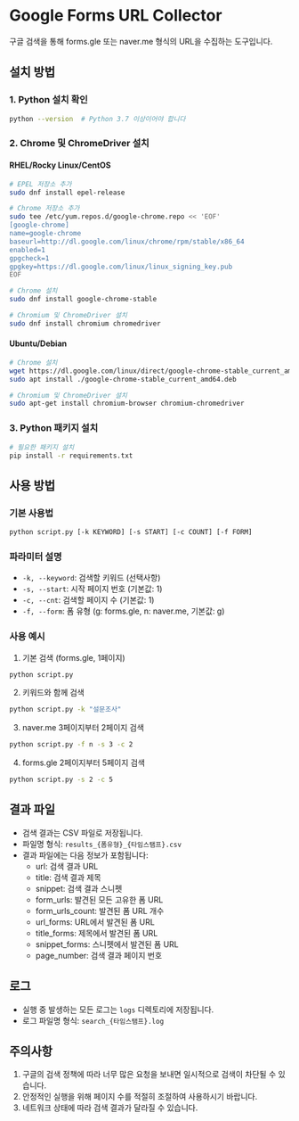 # Google Forms URL Collector

구글 검색을 통해 forms.gle 또는 naver.me 형식의 URL을 수집하는 도구입니다.

## 설치 방법

### 1. Python 설치 확인
```bash
python --version  # Python 3.7 이상이어야 합니다
```

### 2. Chrome 및 ChromeDriver 설치

#### RHEL/Rocky Linux/CentOS
```bash
# EPEL 저장소 추가
sudo dnf install epel-release

# Chrome 저장소 추가
sudo tee /etc/yum.repos.d/google-chrome.repo << 'EOF'
[google-chrome]
name=google-chrome
baseurl=http://dl.google.com/linux/chrome/rpm/stable/x86_64
enabled=1
gpgcheck=1
gpgkey=https://dl.google.com/linux/linux_signing_key.pub
EOF

# Chrome 설치
sudo dnf install google-chrome-stable

# Chromium 및 ChromeDriver 설치
sudo dnf install chromium chromedriver
```

#### Ubuntu/Debian
```bash
# Chrome 설치
wget https://dl.google.com/linux/direct/google-chrome-stable_current_amd64.deb
sudo apt install ./google-chrome-stable_current_amd64.deb

# Chromium 및 ChromeDriver 설치
sudo apt-get install chromium-browser chromium-chromedriver
```

### 3. Python 패키지 설치
```bash
# 필요한 패키지 설치
pip install -r requirements.txt
```

## 사용 방법

### 기본 사용법
```bash
python script.py [-k KEYWORD] [-s START] [-c COUNT] [-f FORM]
```

### 파라미터 설명
- `-k, --keyword`: 검색할 키워드 (선택사항)
- `-s, --start`: 시작 페이지 번호 (기본값: 1)
- `-c, --cnt`: 검색할 페이지 수 (기본값: 1)
- `-f, --form`: 폼 유형 (g: forms.gle, n: naver.me, 기본값: g)

### 사용 예시

1. 기본 검색 (forms.gle, 1페이지)
```bash
python script.py
```

2. 키워드와 함께 검색
```bash
python script.py -k "설문조사"
```

3. naver.me 3페이지부터 2페이지 검색
```bash
python script.py -f n -s 3 -c 2
```

4. forms.gle 2페이지부터 5페이지 검색
```bash
python script.py -s 2 -c 5
```

## 결과 파일

- 검색 결과는 CSV 파일로 저장됩니다.
- 파일명 형식: `results_{폼유형}_{타임스탬프}.csv`
- 결과 파일에는 다음 정보가 포함됩니다:
  - url: 검색 결과 URL
  - title: 검색 결과 제목
  - snippet: 검색 결과 스니펫
  - form_urls: 발견된 모든 고유한 폼 URL
  - form_urls_count: 발견된 폼 URL 개수
  - url_forms: URL에서 발견된 폼 URL
  - title_forms: 제목에서 발견된 폼 URL
  - snippet_forms: 스니펫에서 발견된 폼 URL
  - page_number: 검색 결과 페이지 번호

## 로그

- 실행 중 발생하는 모든 로그는 `logs` 디렉토리에 저장됩니다.
- 로그 파일명 형식: `search_{타임스탬프}.log`

## 주의사항

1. 구글의 검색 정책에 따라 너무 많은 요청을 보내면 일시적으로 검색이 차단될 수 있습니다.
2. 안정적인 실행을 위해 페이지 수를 적절히 조절하여 사용하시기 바랍니다.
3. 네트워크 상태에 따라 검색 결과가 달라질 수 있습니다.
